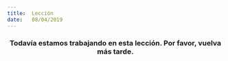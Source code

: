 ```yaml
---
title:  Lección
date:   08/04/2019
---
```


### <center>Todavía estamos trabajando en esta lección. Por favor, vuelva más tarde.</center>